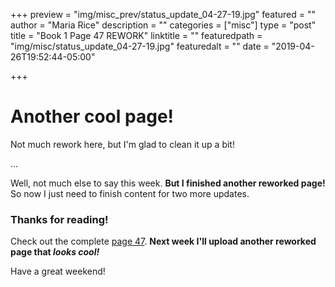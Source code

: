 +++
preview = "img/misc_prev/status_update_04-27-19.jpg"
featured = ""
author = "Maria Rice"
description = ""
categories = ["misc"]
type = "post"
title = "Book 1 Page 47 REWORK"
linktitle = ""
featuredpath = "img/misc/status_update_04-27-19.jpg"
featuredalt = ""
date = "2019-04-26T19:52:44-05:00"

+++

# Another cool page!

Not much rework here, but I'm glad to clean it up a bit!

...

Well, not much else to say this week. **But I finished another reworked page!** So now I just need to finish content for two more updates. 

### Thanks for reading!

Check out the complete [page 47](https://mcrice123.github.io/morphic/blog/book-1-page-47/).
**Next week I'll upload another reworked page that _looks cool!_**

Have a great weekend!

